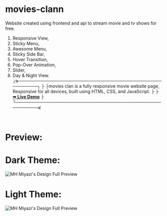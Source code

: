 # movies-clann
Website created using frontend and api to stream movie and tv shows for free.

1. Responsive View,
2. Sticky Menu,
3. Awesome Menu,
4. Sticky Side Bar,
5. Hover Transition,
6. Pop-Over Animation,
7. Slider,
8. Day & Night View.
╭⋟──────────────────────────────────────────────────────╮
├
├movies clan is a fully responsive movie website page, <br />Responsive for all devices, built using HTML, CSS, and JavaScript.
├
├ <a href="https://kazuyakun07.github.io/movies-clann/"><strong>➥ Live Demo</strong></a>
├
╰───────────────────────────────────────────────────────⋞
</div>

<br />

# Preview:
# Dark Theme:
<img src="https://telegra.ph/file/380d6e31b7b59ccbc93a7.jpg" alt="MH Miyazi's Design Full Preview">
<h1>Light Theme:</h1>
<img src="https://telegra.ph/file/2af3df3f9a2f31ea61631.jpg" alt="MH Miyazi's Design Full Preview">

